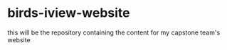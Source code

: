 # birds-iview-website
this will be the repository containing the content for my capstone team's website
